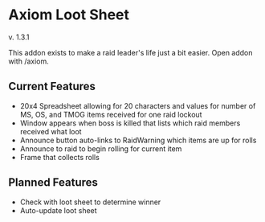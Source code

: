 # Axiom Loot Sheet
v. 1.3.1

This addon exists to make a raid leader's life just a bit easier.
Open addon with /axiom.

## Current Features
* 20x4 Spreadsheet allowing for 20 characters and values for number of MS, OS, and TMOG items received for one raid lockout
* Window appears when boss is killed that lists which raid members received what loot
* Announce button auto-links to RaidWarning which items are up for rolls
* Announce to raid to begin rolling for current item
* Frame that collects rolls

## Planned Features
* Check with loot sheet to determine winner
* Auto-update loot sheet